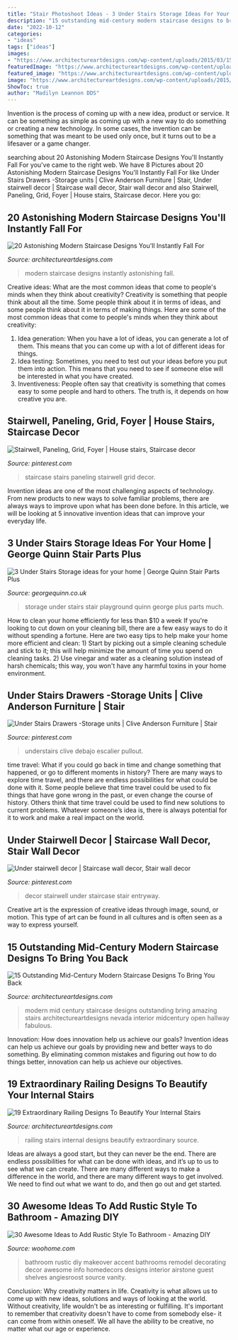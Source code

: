 ```yaml
---
title: "Stair Photoshoot Ideas - 3 Under Stairs Storage Ideas For Your Home"
description: "15 outstanding mid-century modern staircase designs to bring you back"
date: "2022-10-12"
categories:
- "ideas"
tags: ["ideas"]
images:
- "https://www.architectureartdesigns.com/wp-content/uploads/2015/03/15-Outstanding-Mid-Century-Modern-Staircase-Designs-To-Bring-You-Back-In-Time-6-630x945.jpg"
featuredImage: "https://www.architectureartdesigns.com/wp-content/uploads/2016/06/20-Astonishing-Modern-Staircase-Designs-Youll-Instantly-Fall-For-16.jpg"
featured_image: "https://www.architectureartdesigns.com/wp-content/uploads/2016/06/20-Astonishing-Modern-Staircase-Designs-Youll-Instantly-Fall-For-16.jpg"
image: "https://www.architectureartdesigns.com/wp-content/uploads/2015/03/15-Outstanding-Mid-Century-Modern-Staircase-Designs-To-Bring-You-Back-In-Time-6-630x945.jpg"
ShowToc: true
author: "Madilyn Leannon DDS"
---
```



Invention is the process of coming up with a new idea, product or service. It can be something as simple as coming up with a new way to do something or creating a new technology. In some cases, the invention can be something that was meant to be used only once, but it turns out to be a lifesaver or a game changer.

	

		
searching about 20 Astonishing Modern Staircase Designs You&#039;ll Instantly Fall For you've came to the right web. We have 8 Pictures about 20 Astonishing Modern Staircase Designs You&#039;ll Instantly Fall For like Under Stairs Drawers -Storage units | Clive Anderson Furniture | Stair, Under stairwell decor | Staircase wall decor, Stair wall decor and also Stairwell, Paneling, Grid, Foyer | House stairs, Staircase decor. Here you go:
		
    
## 20 Astonishing Modern Staircase Designs You&#039;ll Instantly Fall For

<img loading=lazy src="https://www.architectureartdesigns.com/wp-content/uploads/2016/06/20-Astonishing-Modern-Staircase-Designs-Youll-Instantly-Fall-For-16.jpg" onerror="this.onerror=null;this.src='https://tse2.mm.bing.net/th?id=OIP.4vSf22XJ4aWWsMMdXMVT2gHaLH&amp;pid=15.1';" alt="20 Astonishing Modern Staircase Designs You&#039;ll Instantly Fall For">

_Source: architectureartdesigns.com_

>modern staircase designs instantly astonishing fall. 

	

Creative ideas: What are the most common ideas that come to people's minds when they think about creativity?
Creativity is something that people think about all the time. Some people think about it in terms of ideas, and some people think about it in terms of making things. Here are some of the most common ideas that come to people's minds when they think about creativity: 
1. Idea generation: When you have a lot of ideas, you can generate a lot of them. This means that you can come up with a lot of different ideas for things. 
2. Idea testing: Sometimes, you need to test out your ideas before you put them into action. This means that you need to see if someone else will be interested in what you have created. 
3. Inventiveness: People often say that creativity is something that comes easy to some people and hard to others. The truth is, it depends on how creative you are.

    
## Stairwell, Paneling, Grid, Foyer | House Stairs, Staircase Decor

<img loading=lazy src="https://i.pinimg.com/736x/a8/77/e3/a877e389c556d8011e17e0b343100f83.jpg" onerror="this.onerror=null;this.src='https://tse1.mm.bing.net/th?id=OIP.2ct9CWB6gwkAd9s-CRW3VgHaLG&amp;pid=15.1';" alt="Stairwell, Paneling, Grid, Foyer | House stairs, Staircase decor">

_Source: pinterest.com_

>staircase stairs paneling stairwell grid decor. 

	

Invention ideas are one of the most challenging aspects of technology. From new products to new ways to solve familiar problems, there are always ways to improve upon what has been done before. In this article, we will be looking at 5 innovative invention ideas that can improve your everyday life.

    
## 3 Under Stairs Storage Ideas For Your Home | George Quinn Stair Parts Plus

<img loading=lazy src="http://georgequinn.co.uk/wp-content/uploads/2016/04/Under-stairs-storage-playground-solution-George-Quinn-Stair-Parts-Plus-4.jpg" onerror="this.onerror=null;this.src='https://tse3.mm.bing.net/th?id=OIP.ZAKVy5Jg6hgPpD-_LbmIuAHaJ4&amp;pid=15.1';" alt="3 Under Stairs Storage ideas for your home | George Quinn Stair Parts Plus">

_Source: georgequinn.co.uk_

>storage under stairs stair playground quinn george plus parts much. 

	

How to clean your home efficiently for less than $10 a week
If you're looking to cut down on your cleaning bill, there are a few easy ways to do it without spending a fortune. Here are two easy tips to help make your home more efficient and clean: 1) Start by picking out a simple cleaning schedule and stick to it; this will help minimize the amount of time you spend on cleaning tasks. 2) Use vinegar and water as a cleaning solution instead of harsh chemicals; this way, you won't have any harmful toxins in your home environment.

    
## Under Stairs Drawers -Storage Units | Clive Anderson Furniture | Stair

<img loading=lazy src="https://i.pinimg.com/736x/44/49/b2/4449b2673c664ed8049f39a69482b850.jpg" onerror="this.onerror=null;this.src='https://tse2.mm.bing.net/th?id=OIP.lXDqdQJZZb_bkhicVy8IqgHaNK&amp;pid=15.1';" alt="Under Stairs Drawers -Storage units | Clive Anderson Furniture | Stair">

_Source: pinterest.com_

>understairs clive debajo escalier pullout. 

	

time travel: What if you could go back in time and change something that happened, or go to different moments in history?
There are many ways to explore time travel, and there are endless possibilities for what could be done with it. Some people believe that time travel could be used to fix things that have gone wrong in the past, or even change the course of history. Others think that time travel could be used to find new solutions to current problems. Whatever someone’s idea is, there is always potential for it to work and make a real impact on the world.

    
## Under Stairwell Decor | Staircase Wall Decor, Stair Wall Decor

<img loading=lazy src="https://i.pinimg.com/736x/cc/d7/71/ccd771b5a14c001c91748441b05f9e71.jpg" onerror="this.onerror=null;this.src='https://tse4.mm.bing.net/th?id=OIP.jqltRaI0kbeod_VJrnJm8wHaJ3&amp;pid=15.1';" alt="Under stairwell decor | Staircase wall decor, Stair wall decor">

_Source: pinterest.com_

>decor stairwell under staircase stair entryway. 

	

Creative art is the expression of creative ideas through image, sound, or motion. This type of art can be found in all cultures and is often seen as a way to express yourself.

    
## 15 Outstanding Mid-Century Modern Staircase Designs To Bring You Back

<img loading=lazy src="https://www.architectureartdesigns.com/wp-content/uploads/2015/03/15-Outstanding-Mid-Century-Modern-Staircase-Designs-To-Bring-You-Back-In-Time-6-630x945.jpg" onerror="this.onerror=null;this.src='https://tse1.mm.bing.net/th?id=OIP.reG0V4ITvS2Rx1sJ3jqvgAHaLH&amp;pid=15.1';" alt="15 Outstanding Mid-Century Modern Staircase Designs To Bring You Back">

_Source: architectureartdesigns.com_

>modern mid century staircase designs outstanding bring amazing stairs architectureartdesigns nevada interior midcentury open hallway fabulous. 

	

Innovation: How does innovation help us achieve our goals?
Invention ideas can help us achieve our goals by providing new and better ways to do something. By eliminating common mistakes and figuring out how to do things better, innovation can help us achieve our objectives.

    
## 19 Extraordinary Railing Designs To Beautify Your Internal Stairs

<img loading=lazy src="https://www.architectureartdesigns.com/wp-content/uploads/2016/10/9-8.jpg" onerror="this.onerror=null;this.src='https://tse3.mm.bing.net/th?id=OIP.X0p6PwHeEERpaK6VxbRKUwHaJS&amp;pid=15.1';" alt="19 Extraordinary Railing Designs To Beautify Your Internal Stairs">

_Source: architectureartdesigns.com_

>railing stairs internal designs beautify extraordinary source. 

	

Ideas are always a good start, but they can never be the end. There are endless possibilities for what can be done with ideas, and it’s up to us to see what we can create. There are many different ways to make a difference in the world, and there are many different ways to get involved. We need to find out what we want to do, and then go out and get started.

    
## 30 Awesome Ideas To Add Rustic Style To Bathroom - Amazing DIY

<img loading=lazy src="http://www.woohome.com/wp-content/uploads/2017/07/Add-Rustic-Feel-to-Bathroom-23.jpg" onerror="this.onerror=null;this.src='https://tse4.mm.bing.net/th?id=OIP.zV-2oox1VOXSa4xhmm0TFQHaNK&amp;pid=15.1';" alt="30 Awesome Ideas to Add Rustic Style To Bathroom - Amazing DIY">

_Source: woohome.com_

>bathroom rustic diy makeover accent bathrooms remodel decorating decor awesome info homedecors designs interior airstone guest shelves angiesroost source vanity. 

	

Conclusion: Why creativity matters in life.
Creativity is what allows us to come up with new ideas, solutions and ways of looking at the world. Without creativity, life wouldn't be as interesting or fulfilling. It's important to remember that creativity doesn't have to come from somebody else- it can come from within oneself. We all have the ability to be creative, no matter what our age or experience.

